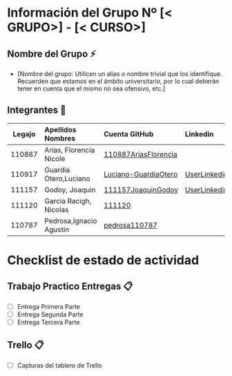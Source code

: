 # Información del Grupo Nº [< GRUPO>] - [< CURSO>]


## Nombre del Grupo :zap:

* [Nombre del grupo: Utilicen un alias o nombre trivial que los identifique. Recuerden que estamos en el ámbito universitario, por lo cual deberán tener en cuenta que el mismo no sea ofensivo, etc.]


## Integrantes :busts_in_silhouette:

| Legajo| Apellidos Nombres  | Cuenta GitHub | Linkedin
| :------: | :-------- | :-------- | :-------- |
| 110887 | Arias, Florencia Nicole |[110887AriasFlorencia](https://github.com/110887AriasFlorencia)|
| 110917 | Guardia Otero,Luciano |[Luciano-GuardiaOtero](https://github.com/Luciano-GuardiaOtero)|[UserLinkedin](https://ar.linkedin.com/)|
| 111157 | Godoy, Joaquin | [111157JoaquinGodoy](https://github.com/111157JoaquinGodoy) |[UserLinkedin](https://ar.linkedin.com/)|
| 111120 | Garcia Racigh, Nicolas |[111120](https://github.com/111120)|
| 110787 | Pedrosa,Ignacio Agustin |[pedrosa110787](https://github.com/pedrosa110787)|


# Checklist de estado de actividad

## Trabajo Practico Entregas :clipboard:
- [ ] Entrega Primera Parte
- [ ] Entrega Segunda Parte
- [ ] Entrega Tercera Parte

## Trello :clipboard:
- [ ] Capturas del tablero de Trello
